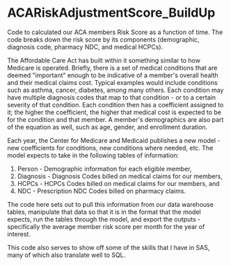 # ACARiskAdjustmentScore_BuildUp
Code to calculated our ACA members Risk Score as a function of time. The code breaks down the risk score by its components (demographic, diagnosis code, pharmacy NDC, and medical HCPCs).

The Affordable Care Act has built within it something similar to how Medicare is operated. 
Briefly, there is a set of medical conditions that are deemed "important" enough to be indicative of a member's overall health and their
medical claims cost. Typical examples would include conditions such as asthma, cancer, diabetes, among many others. Each condition may have 
multiple diagnosis codes that map to that condition - or to a certain severity of that condition. Each condition then has a coefficient
assigned to it; the higher the coefficient, the higher that medical cost is expected to be for the condition and that member. A member's 
demographics are also part of the equation as well, such as age, gender, and enrollment duration. 

Each year, the Center for Medicare and Medicaid publishes a new model - new coefficients for conditions, new conditions where needed, etc. 
The model expects to take in the following tables of information:

1. Person - Demographic information for each eligible member,
2. Diagnosis - Diagnosis Codes billed on medical claims for our members,
3. HCPCs - HCPCs Codes billed on medical claims for our members, and
4. NDC - Prescription NDC Codes billed on pharmacy claims.

The code here sets out to pull this information from our data warehouse tables, manipulate that data so that it is in the format that
the model expects, run the tables through the model, and export the outputs - specifically the average member risk score per month for 
the year of interest. 

This code also serves to show off some of the skills that I have in SAS, many of which also translate well to SQL. 
